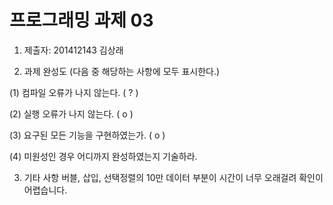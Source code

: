 ﻿# 프로그래밍 과제 03

1. 제출자:   201412143 김상래

2. 과제 완성도 (다음 중 해당하는 사항에 모두 표시한다.)

(1) 컴파일 오류가 나지 않는다. (  ?  )

(2) 실행 오류가 나지 않는다. (  o  )

(3) 요구된 모든 기능을 구현하였는가. (  o   )

(4) 미원성인 경우 어디까지 완성하였는지 기술하라.



3. 기타 사항 
 버블, 삽입, 선택정렬의 10만 데이터 부분이 시간이 너무 오래걸려 확인이 어렵습니다.